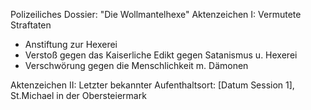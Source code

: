 Polizeiliches Dossier: "Die Wollmantelhexe"
Aktenzeichen I: Vermutete Straftaten
* Anstiftung zur Hexerei
* Verstoß gegen das Kaiserliche Edikt gegen Satanismus u. Hexerei
* Verschwörung gegen die Menschlichkeit m. Dämonen

Aktenzeichen II: Letzter bekannter Aufenthaltsort:
[Datum Session 1], St.Michael in der Obersteiermark